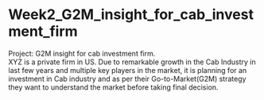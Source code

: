 # Week2_G2M_insight_for_cab_investment_firm
Project: G2M insight for cab investment firm.  
XYZ is a private firm in US. 
Due to remarkable growth in the Cab Industry in last few years and multiple key players in the market, it is planning for an investment in Cab industry and as per their Go-to-Market(G2M) strategy they want to understand the market before taking final decision.

